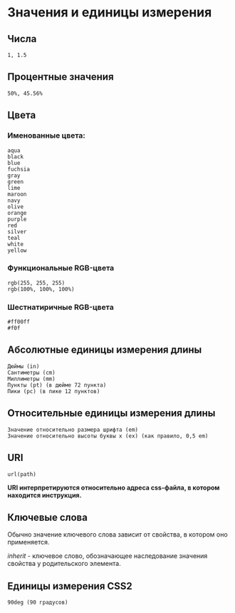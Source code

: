 Значения и единицы измерения
================================================================================

Числа
--------------------------------------------------------------------------------

    1, 1.5

Процентные значения
--------------------------------------------------------------------------------

    50%, 45.56%

Цвета
--------------------------------------------------------------------------------

### Именованные цвета:

    aqua
    black
    blue
    fuchsia
    gray
    green
    lime
    maroon
    navy
    olive
    orange
    purple
    red
    silver
    teal
    white
    yellow

### Функциональные RGB-цвета

    rgb(255, 255, 255)
    rgb(100%, 100%, 100%)

### Шестнатиричные RGB-цвета

    #ff00ff
    #f0f

Абсолютные единицы измерения длины
--------------------------------------------------------------------------------

    Дюймы (in)
    Сантиметры (cm)
    Миллиметры (mm)
    Пункты (pt) (в дюйме 72 пункта)
    Пики (pc) (в пике 12 пунктов)

Относительные единицы измерения длины
--------------------------------------------------------------------------------

    Значение относительно размера шрифта (em)
    Значение относительно высоты буквы x (ex) (как правило, 0,5 em)

URI
--------------------------------------------------------------------------------

    url(path)

**URI интерпретируются относительно адреса css-файла, в котором находится инструкция.**

Ключевые слова
--------------------------------------------------------------------------------

Обычно значение ключевого слова зависит от свойства, в котором оно применяется.

*inherit* - ключевое слово, обозначающее наследование значения свойства у родительского элемента.

Единицы измерения CSS2
--------------------------------------------------------------------------------

    90deg (90 градусов)